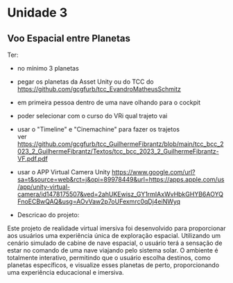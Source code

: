 # Unidade 3

## Voo Espacial entre Planetas

Ter:  

- no mínimo 3 planetas
- pegar os planetas da Asset Unity ou do TCC do  
  <https://github.com/gcgfurb/tcc_EvandroMatheusSchmitz>  
- em primeira pessoa dentro de uma nave olhando para o cockpit  
- poder selecionar com o curso do VRi qual trajeto vai  
- usar o "Timeline" e "Cinemachine" para fazer os trajetos  
  ver <https://github.com/gcgfurb/tcc_GuilhermeFibrantz/blob/main/tcc_bcc_2023_2_GuilhermeFibrantz/Textos/tcc_bcc_2023_2_GuilhermeFibrantz-VF.pdf.pdf>
- usar o APP Virtual Camera Unity <https://www.google.com/url?sa=t&source=web&rct=j&opi=89978449&url=https://apps.apple.com/us/app/unity-virtual-camera/id1478175507&ved=2ahUKEwisz_GY1rmIAxWvHbkGHYB6AOYQFnoECBwQAQ&usg=AOvVaw2p7oUFexmrc0qDj4eiNWyq>  


- Descricao do projeto:

Este projeto de realidade virtual imersiva foi desenvolvido para proporcionar aos usuários uma experiência única de exploração espacial. Utilizando um cenário simulado de cabine de nave espacial, o usuário terá a sensação de estar no comando de uma nave viajando pelo sistema solar. O ambiente é totalmente interativo, permitindo que o usuário escolha destinos, como planetas específicos, e visualize esses planetas de perto, proporcionando uma experiência educacional e imersiva.